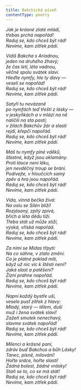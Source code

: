 ```yaml
---
title: Bakchická píseň
contentType: poetry
---
```


<section>

_Jak je krásné zlaté mládí,  
třebas prchá napořád!  
Raduj se, kdo chceš být rád!  
Nevíme, kam zítřek pádí._

</section>

<section>

_Vidíš Bakcha s Ariadnou,  
jeden na druhého žhavý;  
že čas letí, léta vadnou,  
věčně spolu svátek slaví.  
Hleďte nymfy, hle ty davy —  
veselí se napořád!  
Raduj se, kdo chceš být rád!  
Nevíme, kam zítřek pádí._

</section>

<section>

_Satyři tu nevázaně  
po nymfách teď třeští z lásky —  
v jeskyňkách a v mlází na ně  
nalíčili na sta pastí;  
v žilách Bakchův žár a slasti  
rejdí, křepčí napořád.  
Raduj se, kdo chceš být rád!  
Nevíme, kam zítřek pádí._

</section>

<section>

_Máš tu nymfy plné vděků,  
šťastné, když jsou oklamány.  
Proti lásce není léku,  
jen nevděčný troup se brání.  
Podívejte, v hloučcích samý  
zpěv a hra jsou napořád.  
Raduj se, kdo chceš být rád!  
Nevíme, kam zítřek pádí._

</section>

<section>

_Vida, vinná bečka živá:  
Na oslu se Silén blíží!  
Rozjásaný, zpitý zpívá,  
břich a léta dědu tíží.  
Třeba stát už může stíží,  
výská, vříská napořád.  
Raduj se, kdo chceš být rád!  
Nevíme, kam zítřek pádí._

</section>

<section>

_Za nimi se Midas třpytí:  
Na co sáhne, v zlato změní.  
Co je platné poklad míti,  
když už nic víc k štěstí není?  
Jaká slast a potěšení?  
Žízní prahne napořád.  
Raduj se, kdo chceš být rád!  
Nevíme, kam zítřek pádí._

</section>

<section>

_Napni každý bystře uši,  
vesele pusť zítřek z hlavy:  
Mladý, starý — tělem, duší  
muž i žena svátek slaví!  
Zažeň smutek nenechavý,  
slavme svátek napořád!  
Raduj se, kdo chceš být rád!  
Nevíme, kam zítřek pádí._

</section>

<section>

_Milenci a krásné paní,  
zdráv buď Bakchus a bůh Lásky!  
Tanec, písně, milování!  
Hořte srdce, hořte slasti!  
Žádná bolest, žádné vrásky!  
Staň se to, co se má stát!  
Raduj se, kdo chceš být rád!  
Nevíme, kam zítřek pádí._

</section>

